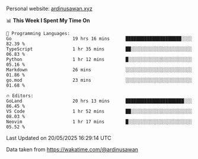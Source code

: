 Personal website: [ardinusawan.xyz](https://ardinusawan.xyz)

<!--START_SECTION:waka-->
📊 **This Week I Spent My Time On** 

```text
💬 Programming Languages: 
Go                       19 hrs 16 mins      █████████████████████░░░░   82.39 % 
TypeScript               1 hr 35 mins        ██░░░░░░░░░░░░░░░░░░░░░░░   06.83 % 
Python                   1 hr 12 mins        █░░░░░░░░░░░░░░░░░░░░░░░░   05.16 % 
Markdown                 26 mins             ░░░░░░░░░░░░░░░░░░░░░░░░░   01.86 % 
go.mod                   23 mins             ░░░░░░░░░░░░░░░░░░░░░░░░░   01.68 % 

🔥 Editors: 
GoLand                   20 hrs 13 mins      ██████████████████████░░░   86.45 % 
VS Code                  1 hr 52 mins        ██░░░░░░░░░░░░░░░░░░░░░░░   08.03 % 
Neovim                   1 hr 17 mins        █░░░░░░░░░░░░░░░░░░░░░░░░   05.52 % 
```


 Last Updated on 20/05/2025 16:29:14 UTC
<!--END_SECTION:waka-->
Data taken from https://wakatime.com/@ardinusawan
